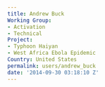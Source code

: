```yaml
---
title: Andrew Buck
Working Group:
- Activation
- Technical
Project:
- Typhoon Haiyan
- West Africa Ebola Epidemic
Country: United States
permalink: users/andrew_buck
date: '2014-09-30 03:18:10 Z'
---
```


